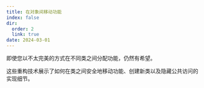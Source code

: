 ```yaml
---
title: 在对象间移动功能
index: false
dir:
  order: 2
  link: true
date: 2024-03-01
---
```


即使您以不太完美的方式在不同类之间分配功能，仍然有希望。

这些重构技术展示了如何在类之间安全地移动功能、创建新类以及隐藏公共访问的实现细节。

<Catalog />
